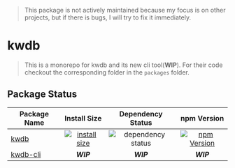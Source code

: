 > This package is not actively maintained because my focus is on other projects, but if there is bugs, I will try to fix it immediately.
# kwdb

> This is a monorepo for kwdb and its new cli tool(**WIP**).
> For their code checkout the corresponding folder in the `packages` folder.

## Package Status

|Package Name|Install Size|Dependency Status|npm Version|
|-|:-:|:-:|:-:|
|[kwdb](https://github.com/KsRyY/kwdb/tree/master/kwdb)|[![install size](https://packagephobia.now.sh/badge?p=kwdb)](https://packagephobia.now.sh/result?p=kwdb)|![dependency status](https://badgen.net/david/dep/KsRyY/kwdb/packages/kwdb)|[![npm Version](https://badgen.net/npm/v/kwdb)](https://www.npmjs.com/package/kwdb)
|[kwdb-cli](https://github.com/KsRyY/kwdb/tree/master/kwdb-cli)|***WIP***|***WIP***|***WIP***|
